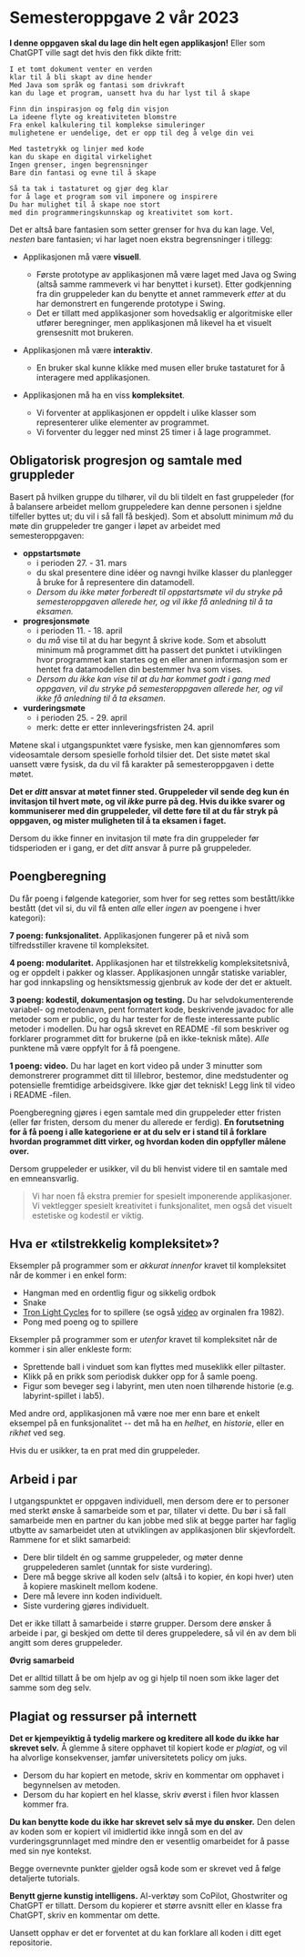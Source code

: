 # Semesteroppgave 2 vår 2023

**I denne oppgaven skal du lage din helt egen applikasjon!** Eller som ChatGPT ville sagt det hvis den fikk dikte fritt:

```text
I et tomt dokument venter en verden
klar til å bli skapt av dine hender
Med Java som språk og fantasi som drivkraft
kan du lage et program, uansett hva du har lyst til å skape

Finn din inspirasjon og følg din visjon
La ideene flyte og kreativiteten blomstre
Fra enkel kalkulering til komplekse simuleringer
mulighetene er uendelige, det er opp til deg å velge din vei

Med tastetrykk og linjer med kode
kan du skape en digital virkelighet
Ingen grenser, ingen begrensninger
Bare din fantasi og evne til å skape

Så ta tak i tastaturet og gjør deg klar
for å lage et program som vil imponere og inspirere
Du har mulighet til å skape noe stort
med din programmeringskunnskap og kreativitet som kort.
```

Det er altså bare fantasien som setter grenser for hva du kan lage. Vel, *nesten* bare fantasien; vi har laget noen
ekstra begrensninger i tillegg:

* Applikasjonen må være **visuell**.
    * Første prototype av applikasjonen må være laget med Java og Swing (altså samme rammeverk vi har benyttet i
      kurset). Etter godkjenning fra din gruppeleder kan du benytte et annet rammeverk *etter* at du har demonstrert en
      fungerende prototype i Swing.
    * Det er tillatt med applikasjoner som hovedsaklig er algoritmiske eller utfører beregninger, men applikasjonen må
      likevel ha et visuelt grensesnitt mot brukeren.

* Applikasjonen må være **interaktiv**.
    * En bruker skal kunne klikke med musen eller bruke tastaturet for å interagere med applikasjonen.

* Applikasjonen må ha en viss **kompleksitet**.
    * Vi forventer at applikasjonen er oppdelt i ulike klasser som representerer ulike elementer av programmet.
    * Vi forventer du legger ned minst 25 timer i å lage programmet.

## Obligatorisk progresjon og samtale med gruppleder

Basert på hvilken gruppe du tilhører, vil du bli tildelt en fast gruppeleder (for å balansere arbeidet mellom
gruppeledere kan denne personen i sjeldne tilfeller byttes ut; du vil i så fall få beskjed). Som et absolutt minimum
*må* du møte din gruppeleder tre ganger i løpet av arbeidet med semesteroppgaven:

* **oppstartsmøte**
    * i perioden 27. - 31. mars
    * du skal presentere dine idéer og navngi hvilke klasser du planlegger å bruke for å representere din datamodell.
    * *Dersom du ikke møter forberedt til oppstartsmøte vil du stryke på semesteroppgaven allerede her, og vil ikke få
      anledning til å ta eksamen.*
* **progresjonsmøte**
    * i perioden 11. - 18. april
    * du *må* vise til at du har begynt å skrive kode. Som et absolutt minimum må programmet ditt ha passert det punktet
      i utviklingen hvor programmet kan startes og en eller annen informasjon som er hentet fra datamodellen din
      bestemmer hva som vises.
    * *Dersom du ikke kan vise til at du har kommet godt i gang med oppgaven, vil du stryke på semesteroppgaven allerede
      her, og vil ikke få anledning til å ta eksamen.*
* **vurderingsmøte**
    * i perioden 25. - 29. april
    * merk: dette er etter innleveringsfristen 24. april

Møtene skal i utgangspunktet være fysiske, men kan gjennomføres som videosamtale dersom spesielle forhold tilsier det.
Det siste møtet skal uansett være fysisk, da du vil få karakter på semesteroppgaven i dette møtet.

**Det er ***ditt*** ansvar at møtet finner sted. Gruppeleder vil sende deg kun én invitasjon til hvert møte, og
vil ***ikke*** purre på deg. Hvis du ikke svarer og kommuniserer med din gruppeleder, vil dette føre til at du får stryk
på oppgaven, og mister muligheten til å ta eksamen i faget.**

Dersom du ikke finner en invitasjon til møte fra din gruppeleder før tidsperioden er i gang, er det *ditt* ansvar å
purre på gruppeleder.

## Poengberegning

Du får poeng i følgende kategorier, som hver for seg rettes som bestått/ikke bestått (det vil si, du vil få enten *alle*
eller *ingen* av poengene i hver kategori):

**7 poeng: funksjonalitet.** Applikasjonen fungerer på et nivå som tilfredsstiller kravene til kompleksitet.

**4 poeng: modularitet.** Applikasjonen har et tilstrekkelig kompleksitetsnivå, og er oppdelt i pakker og klasser.
Applikasjonen unngår statiske variabler, har god innkapsling og hensiktsmessig gjenbruk av kode der det er aktuelt.

**3 poeng: kodestil, dokumentasjon og testing.** Du har selvdokumenterende variabel- og metodenavn, pent formatert kode,
beskrivende javadoc for alle metoder som er public, og du har tester for de fleste interessante public metoder i
modellen. Du har også skrevet en README -fil som beskriver og forklarer programmet ditt for brukerne (på en ikke-teknisk
måte). *Alle* punktene må være oppfylt for å få poengene.

**1 poeng: video.** Du har laget en kort video på under 3 minutter som demonstrerer programmet ditt til lillebror,
bestemor, dine medstudenter og potensielle fremtidige arbeidsgivere. Ikke gjør det teknisk! Legg link til video i README
-filen.

Poengberegning gjøres i egen samtale med din gruppeleder etter fristen (eller før fristen, dersom du mener du allerede
er ferdig). **En forutsetning for å få poeng i alle kategoriene er at du selv er i stand til å forklare hvordan
programmet ditt virker, og hvordan koden din oppfyller målene over.**

Dersom gruppeleder er usikker, vil du bli henvist videre til en samtale med en emneansvarlig.


> Vi har noen få ekstra premier for spesielt imponerende applikasjoner. Vi vektlegger spesielt kreativitet i
> funksjonalitet, men også det visuelt estetiske og kodestil er viktig.

## Hva er «tilstrekkelig kompleksitet»?

Eksempler på programmer som er *akkurat innenfor* kravet til kompleksitet når de kommer i en enkel form:

* Hangman med en ordentlig figur og sikkelig ordbok
* Snake
* [Tron Light Cycles](https://www.classicfreearcade.com/flash-game/21670/tron-game.html) for to spillere (se
  også [video](https://www.youtube.com/watch?v=1zv333wxZFU) av orginalen fra 1982).
* Pong med poeng og to spillere

Eksempler på programmer som er *utenfor* kravet til kompleksitet når de kommer i sin aller enkleste form:

* Sprettende ball i vinduet som kan flyttes med museklikk eller piltaster.
* Klikk på en prikk som periodisk dukker opp for å samle poeng.
* Figur som beveger seg i labyrint, men uten noen tilhørende historie (e.g. labyrint-spillet i lab5).

Med andre ord, applikasjonen må være noe mer enn bare et enkelt eksempel på en funksjonalitet -- det må ha en *helhet*,
en *historie*, eller en *rikhet* ved seg.

Hvis du er usikker, ta en prat med din gruppeleder.

## Arbeid i par

I utgangspunktet er oppgaven individuell, men dersom dere er to personer med sterkt ønske å samarbeide som et par,
tillater vi dette. Du bør i så fall samarbeide men en partner du kan jobbe med slik at begge parter har faglig utbytte
av samarbeidet uten at utviklingen av applikasjonen blir skjevfordelt. Rammene for et slikt samarbeid:

* Dere blir tildelt én og samme gruppeleder, og møter denne gruppelederen samlet (unntak for siste vurdering).
* Dere må begge skrive all koden selv (altså i to kopier, én kopi hver) uten å kopiere maskinelt mellom kodene.
* Dere må levere inn koden individuelt.
* Siste vurdering gjøres individuelt.

Det er ikke tillatt å samarbeide i større grupper.
Dersom dere ønsker å arbeide i par, gi beskjed om dette til deres gruppeledere, så vil én av dem bli angitt som deres
gruppeleder.

**Øvrig samarbeid**

Det er alltid tillatt å be om hjelp av og gi hjelp til noen som ikke lager det samme som deg selv.

## Plagiat og ressurser på internett

**Det er kjempeviktig å tydelig markere og kreditere all kode du ikke har skrevet selv.** Å glemme å sitere opphavet til
kopiert kode er *plagiat*, og vil ha alvorlige konsekvenser, jamfør universitetets policy om juks.

* Dersom du har kopiert en metode, skriv en kommentar om opphavet i begynnelsen av metoden.
* Dersom du har kopiert en hel klasse, skriv øverst i filen hvor klassen kommer fra.

**Du kan benytte kode du ikke har skrevet selv så mye du ønsker.** Den delen av koden som er kopiert vil imidlertid ikke
inngå som en del av vurderingsgrunnlaget med mindre den er vesentlig omarbeidet for å passe med sin nye kontekst.

Begge overnevnte punkter gjelder også kode som er skrevet ved å følge detaljerte tutorials.

**Benytt gjerne kunstig intelligens.** AI-verktøy som CoPilot, Ghostwriter og ChatGPT er tillatt. Dersom du kopierer et
større avsnitt eller en klasse fra ChatGPT, skriv en kommentar om dette.

Uansett opphav er det er forventet at du kan forklare all koden i ditt eget repositorie.
